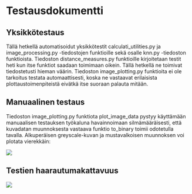 # Testausdokumentti

## Yksikkötestaus
Tällä hetkellä automatisoidut yksikkötestit calculati_utilities.py ja image_processing.py -tiedostojen funktioille sekä osalle knn.py -tiedoston funktioista. Tiedoston distance_measures.py funktioille kirjoitetaan testit heti kun itse funktiot saadaan toimimaan oikein. Tällä hetkellä ne toimivat tiedostetusti hieman väärin. Tiedoston image_plotting.py funktioita ei ole tarkoitus testata automaattisesti, koska ne vastaavat erilaisista plottaustoimenpiteistä eivätkä itse suoraan palauta mitään.

## Manuaalinen testaus
Tiedoston image_plotting.py funktiota plot_image_data pystyy käyttämään manuaalisen testauksen työkaluna havainnoimaan silmämääräisesti, että kuvadatan muunnoksesta vastaava funktio to_binary toimii odotetulla tavalla. Alkuperäisen greyscale-kuvan ja mustavalkoisen muunnoksen voi plotata vierekkäin:

![](https://github.com/Deepthetics/tiralabra/blob/main/dokumentaatio/kuvat/conversion.png)

## Testien haarautumakattavuus

![](https://github.com/Deepthetics/tiralabra/blob/main/dokumentaatio/kuvat/tiralabra_coverage_report.png)

